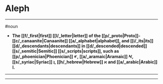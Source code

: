 # Aleph
---
#noun
- **The [[f/_first|first]] [[l/_letter|letter]] of the [[p/_proto|Proto]]-[[c/_canaanite|Canaanite]] [[a/_alphabet|alphabet]], and [[i/_its|its]] [[d/_descendants|descendants]] in [[d/_descended|descended]] [[s/_semitic|Semitic]] [[s/_scripts|scripts]], such as [[p/_phoenician|Phoenician]] 𐤀, [[a/_aramaic|Aramaic]] 𐡀, [[s/_syriac|Syriac]] ܐ, [[h/_hebrew|Hebrew]] א and [[a/_arabic|Arabic]] ا.**
---
---
